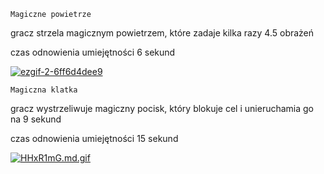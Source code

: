 `Magiczne powietrze`

gracz strzela magicznym powietrzem, które zadaje kilka razy 4.5 obrażeń


czas odnowienia umiejętności 6 sekund


<a href="https://imgbb.com/"><img src="https://i.ibb.co/wNcvpQt/ezgif-2-6ff6d4dee9.gif" alt="ezgif-2-6ff6d4dee9" border="0"></a>


`Magiczna klatka`

gracz wystrzeliwuje magiczny pocisk, który blokuje cel i unieruchamia go na 9 sekund


czas odnowienia umiejętności 15 sekund


[![HHxR1mG.md.gif](https://iili.io/HHxR1mG.md.gif)](https://freeimage.host/i/HHxR1mG)